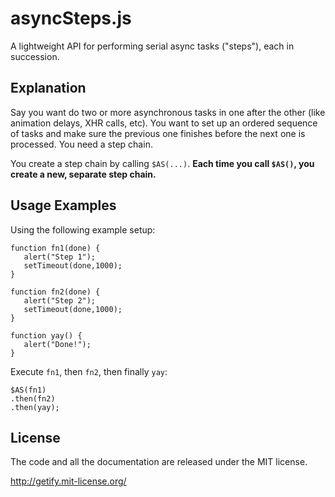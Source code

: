 # asyncSteps.js

A lightweight API for performing serial async tasks ("steps"), each in succession.

## Explanation

Say you want do two or more asynchronous tasks in one after the other (like animation delays, XHR calls, etc). You want to set up an ordered sequence of tasks and make sure the previous one finishes before the next one is processed. You need a step chain.

You create a step chain by calling `$AS(...)`. **Each time you call `$AS()`, you create a new, separate step chain.**

## Usage Examples

Using the following example setup:

    function fn1(done) {
       alert("Step 1");
       setTimeout(done,1000);
    }
    
    function fn2(done) {
       alert("Step 2");
       setTimeout(done,1000);
    }
    
    function yay() {
       alert("Done!");
    }

Execute `fn1`, then `fn2`, then finally `yay`:

    $AS(fn1)
    .then(fn2)
    .then(yay);
    
## License 

The code and all the documentation are released under the MIT license.

http://getify.mit-license.org/
